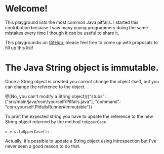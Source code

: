 # Welcome!

This playground lists the most common Java pitfalls. I started this contribution because I saw many young programmers doing the same mistakes every time I though it can be useful to share it.

This playgroundis on [GitHub](https://github.com), please feel free to come up with proposals to fill up this list!

# The Java String object is immutable.
Once a String object is created you cannot change the object itself, but you can change the reference to the object.

@[No, you can't modify a String object]({"stubs": ["src/main/java/com/yourself/Pitfalls.java"], "command": "com.yourself.PitfallsRunner#immutable"})

To print the expected string you have to update the reference to the new String object returned by the method `toUpperCase`

`s = s.toUpperCase();`.

Actually, it's possible to update a String object using introspection but I've never seen a good reason to do that.